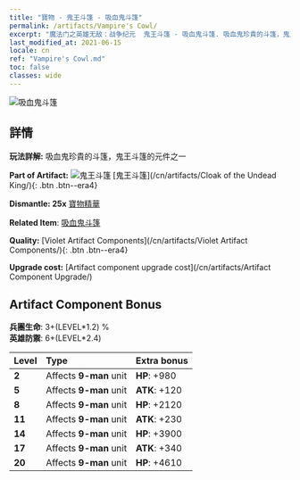 ```yaml
---
title: "寶物 - 鬼王斗篷 - 吸血鬼斗篷"
permalink: /artifacts/Vampire's Cowl/
excerpt: "魔法门之英雄无敌：战争纪元  鬼王斗篷 - 吸血鬼斗篷. 吸血鬼珍貴的斗篷，鬼王斗篷的元件之一"
last_modified_at: 2021-06-15
locale: cn
ref: "Vampire's Cowl.md"
toc: false
classes: wide
---
```


 ![吸血鬼斗篷](/images/t/artifact_40322.png)



## 詳情

 **玩法詳解:** 吸血鬼珍貴的斗篷，鬼王斗篷的元件之一

 **Part of Artifact:** ![鬼王斗篷](/images/t/icon_artifact_32.png) [鬼王斗篷](/cn/artifacts/Cloak of the Undead King/){: .btn .btn--era4}

 **Dismantle: 25x** [寶物精華](/cn/Items/con_905/)

 **Related Item**: [吸血鬼斗篷](/cn/Items/art_130/)

 **Quality:** [Violet Artifact Components](/cn/artifacts/Violet Artifact Components/){: .btn .btn--era4}

 **Upgrade cost:** [Artifact component upgrade cost](/cn/artifacts/Artifact Component Upgrade/)

## Artifact Component Bonus

  **兵團生命**: 3+(LEVEL\*1.2) %<br/>**英雄防禦**: 6+(LEVEL\*2.4)

  |  Level  | Type |    Extra bonus  | 
  |:--------|:-----|:----------------| 
  | **2** | Affects **9-man** unit | **HP**: +980 | 
  | **5** | Affects **9-man** unit | **ATK**: +120 | 
  | **8** | Affects **9-man** unit | **HP**: +2120 | 
  | **11** | Affects **9-man** unit | **ATK**: +230 | 
  | **14** | Affects **9-man** unit | **HP**: +3900 | 
  | **17** | Affects **9-man** unit | **ATK**: +340 | 
  | **20** | Affects **9-man** unit | **HP**: +4610 | 
